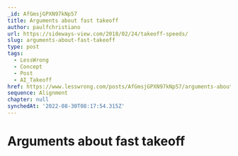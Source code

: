 ```yaml
---
_id: AfGmsjGPXN97kNp57
title: Arguments about fast takeoff
author: paulfchristiano
url: https://sideways-view.com/2018/02/24/takeoff-speeds/
slug: arguments-about-fast-takeoff
type: post
tags:
  - LessWrong
  - Concept
  - Post
  - AI_Takeoff
href: https://www.lesswrong.com/posts/AfGmsjGPXN97kNp57/arguments-about-fast-takeoff
sequence: Alignment
chapter: null
synchedAt: '2022-08-30T08:17:54.315Z'
---
```

# Arguments about fast takeoff

